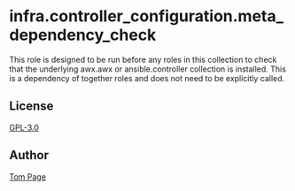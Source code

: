 # infra.controller_configuration.meta_dependency_check

This role is designed to be run before any roles in this collection to check that the underlying awx.awx or ansible.controller collection is installed. This is a dependency of together roles and does not need to be explicitly called.

## License

[GPL-3.0](https://github.com/redhat-cop/infra.controller_configuration#licensing)

## Author

[Tom Page](https://github.com/Tompage1994)
